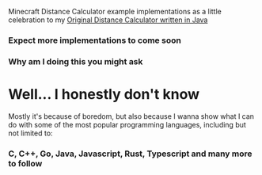 Minecraft Distance Calculator example implementations as a little celebration to my [Original Distance Calculator written in Java](https://github.com/Sweet-Tooth11/minecraft-distance-calculator)

### Expect more implementations to come soon

### Why am I doing this you might ask

# Well... I honestly don't know

Mostly it's because of boredom, but also because I wanna show what I can do with some of the most popular programming languages, including but not limited to:

### C, C++, Go, Java, Javascript, Rust, Typescript and many more to follow
